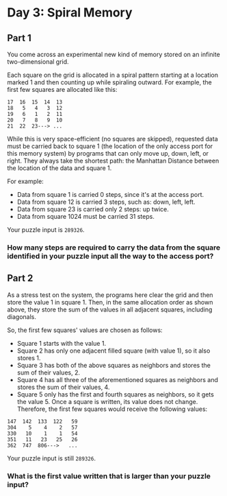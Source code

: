 # Day 3: Spiral Memory

## Part 1
You come across an experimental new kind of memory stored on an infinite two-dimensional grid.

Each square on the grid is allocated in a spiral pattern starting at a location marked 1 and then counting up while spiraling outward. For example, the first few squares are allocated like this:
```
17  16  15  14  13
18   5   4   3  12
19   6   1   2  11
20   7   8   9  10
21  22  23---> ...
```
While this is very space-efficient (no squares are skipped), requested data must be carried back to square 1 (the location of the only access port for this memory system) by programs that can only move up, down, left, or right. They always take the shortest path: the Manhattan Distance between the location of the data and square 1.

For example:

*   Data from square 1 is carried 0 steps, since it's at the access port.
*   Data from square 12 is carried 3 steps, such as: down, left, left.
*   Data from square 23 is carried only 2 steps: up twice.
*   Data from square 1024 must be carried 31 steps.

Your puzzle input is `289326`.

### How many steps are required to carry the data from the square identified in your puzzle input all the way to the access port?

## Part 2
As a stress test on the system, the programs here clear the grid and then store the value 1 in square 1. Then, in the same allocation order as shown above, they store the sum of the values in all adjacent squares, including diagonals.

So, the first few squares' values are chosen as follows:

*   Square 1 starts with the value 1.
*   Square 2 has only one adjacent filled square (with value 1), so it also stores 1.
*   Square 3 has both of the above squares as neighbors and stores the sum of their values, 2.
*   Square 4 has all three of the aforementioned squares as neighbors and stores the sum of their values, 4.
*   Square 5 only has the first and fourth squares as neighbors, so it gets the value 5.
Once a square is written, its value does not change. Therefore, the first few squares would receive the following values:

```
147  142  133  122   59
304    5    4    2   57
330   10    1    1   54
351   11   23   25   26
362  747  806--->   ...
```

Your puzzle input is still `289326`.
### What is the first value written that is larger than your puzzle input?
